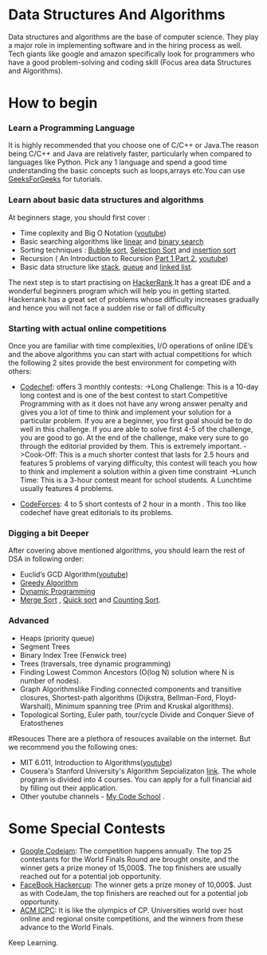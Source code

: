 # Data Structures And Algorithms

Data structures and algorithms are the base of computer science. They play a  major role in implementing software and in the hiring process as well. Tech giants like google and amazon specifically look for programmers who have a good problem-solving and coding skill (Focus area data Structures and Algorithms). 

# How to begin 

 ### Learn a Programming Language ###
 It is highly recommended that you choose one of C/C++ or Java.The reason being  C/C++ and Java are relatively faster, particularly when compared to languages like Python. Pick any 1 language and spend a good time understanding the basic concepts such as loops,arrays etc.You can use [GeeksForGeeks](https://www.geeksforgeeks.org/) for tutorials.
 
 ### Learn about basic data structures and algorithms
 
 At beginners stage, you should first cover :
* Time coplexity and Big O Notation ([youtube](https://www.youtube.com/watch?v=V42FBiohc6c&list=PL2_aWCzGMAwI9HK8YPVBjElbLbI3ufctn))
* Basic searching algorithms like [linear](https://www.geeksforgeeks.org/linear-search/) and [binary search](https://www.geeksforgeeks.org/binary-search/)
* Sorting techniques : [Bubble sort](https://www.geeksforgeeks.org/bubble-sort/), [Selection Sort](https://www.geeksforgeeks.org/selection-sort/) and [insertion sort](https://www.geeksforgeeks.org/insertion-sort/)
* Recursion ( An Introduction to Recursion [Part 1](https://www.topcoder.com/community/competitive-programming/tutorials/an-introduction-to-recursion-part-1/),[Part 2](https://www.topcoder.com/community/competitive-programming/tutorials/an-introduction-to-recursion-part-2/), [youtube](https://www.youtube.com/watch?v=_OmRGjbyzno&list=PL2_aWCzGMAwLz3g66WrxFGSXvSsvyfzCO))
* Basic data structure like [stack](https://www.geeksforgeeks.org/stack-data-structure-introduction-program/), [queue](https://www.geeksforgeeks.org/queue-set-1introduction-and-array-implementation/) and [linked list](https://www.geeksforgeeks.org/linked-list-set-1-introduction/).

 
 The next step is to start practising on [HackerRank](https://www.hackerrank.com/).It has a great IDE and a wonderful beginners program which will help you in getting started. Hackerrank has a great set of problems whose difficulty increases gradually and hence you will not face a sudden rise or fall of difficulty

### Starting with actual online competitions

Once you are familiar with time complexities, I/O operations of online IDE’s and the above algorithms you can start with actual competitions for which the following 2 sites provide the best environment for competing with others:

* [Codechef](https://www.codechef.com): offers 3 monthly contests:
->Long Challenge: This is a 10-day long contest and is one of the best contest to start Competitive Programming with as it does not have any wrong answer penalty and gives you a lot of time to think and implement your solution for a particular problem. If you are a beginner, you first goal should be to do well in this challenge. If you are able to solve first 4-5 of the challenge, you are good to go. At the end of the challenge, make very sure to go through the editorial provided by them. This is extremely important.
->Cook-Off: This is a much shorter contest that lasts for 2.5 hours and features 5 problems of varying difficulty, this contest will teach you how to think and implement a solution within a given time constraint
->Lunch Time: This is a 3-hour contest meant for school students. A Lunchtime usually features 4 problems.

* [CodeForces](http://codeforces.com/): 4 to 5 short contests of 2 hour in a month . This too like codechef have great editorials to its problems.

### Digging a bit Deeper

After covering above mentioned algorithms, you should learn the rest of DSA in following order:
* Euclid’s GCD Algorithm([youtube](https://www.youtube.com/watch?v=7HCd074v8g8))
* [Greedy Algorithm](https://www.topcoder.com/community/competitive-programming/tutorials/greedy-is-good/)
* [Dynamic Programming](https://www.topcoder.com/community/competitive-programming/tutorials/dynamic-programming-from-novice-to-advanced/)
* [Merge Sort](https://www.youtube.com/watch?v=6LOwPhPDwVc) , [Quick sort](https://www.youtube.com/watch?v=COk73cpQbFQ) and [Counting Sort](https://www.geeksforgeeks.org/counting-sort/).

### Advanced
* Heaps (priority queue)
* Segment Trees
* Binary Index Tree (Fenwick tree)
* Trees (traversals, tree dynamic programming)
* Finding Lowest Common Ancestors (O(log N) solution where N is number of nodes).
* Graph Algorithmslike
 Finding connected components and transitive closures,
 Shortest-path algorithms (Dijkstra, Bellman-Ford, Floyd-Warshall),
 Minimum spanning tree (Prim and Kruskal algorithms).
* Topological Sorting, 
 Euler path, tour/cycle
 Divide and Conquer
 Sieve of Eratosthenes
 
 #Resouces
 There are a plethora of resouces available on the internet. But we recommend you the following ones:
 * MIT 6.011, Introduction to Algorithms([youtube](https://www.youtube.com/watch?v=HtSuA80QTyo&list=PLUl4u3cNGP61Oq3tWYp6V_F-5jb5L2iHb))
 * Cousera's Stanford University's Algorithm Sepcializaton [link](https://www.coursera.org/specializations/algorithms). The whole program is divided into 4 courses. You can apply for a full financial aid by filling out their application.
 * Other youtube channels - [My Code School](https://www.youtube.com/watch?v=92S4zgXN17o&list=PL2_aWCzGMAwI3W_JlcBbtYTwiQSsOTa6P) .

# Some Special Contests

*  [Google Codejam](https://codingcompetitions.withgoogle.com/codejam): The competition happens annually. The top 25 contestants for the World Finals Round are brought onsite, and the winner gets a prize money of 15,000$. The top finishers are usually reached out for a potential job opportunity.
*  [FaceBook Hackercup](https://www.facebook.com/hackercup/): The winner gets a prize money of 10,000$. Just as with CodeJam, the top finishers are reached out for a potential job opportunity. 
*  [ACM ICPC](https://icpc.baylor.edu/): It is like the olympics of CP. Universities world over host online and regional onsite competitions, and the winners from these advance to the World Finals.

Keep Learning.
